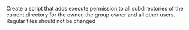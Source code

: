  Create a script that adds execute permission to all subdirectories of the current directory for the owner, the group owner and all other users. Regular files should not be changed
